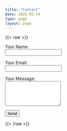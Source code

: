 ```yaml
---
title: "Contact"
date: 2025-05-29
type: page
layout: page
---
```


{{< raw >}}

<form name="contact" method="POST" data-netlify="true" netlify-honeypot="bot-field">
  <input type="hidden" name="form-name" value="contact" />
  <p hidden>
    <label>Don’t fill this out if you're human: <input name="bot-field" /></label>
  </p>

  <p>
    <label>Your Name:<br />
    <input type="text" name="name" required></label>
  </p>

  <p>
    <label>Your Email:<br />
    <input type="email" name="email" required></label>
  </p>

  <p>
    <label>Your Message:<br />
    <textarea name="message" rows="5" required></textarea></label>
  </p>

  <p><button type="submit">Send</button></p>
</form>

{{< /raw >}}
